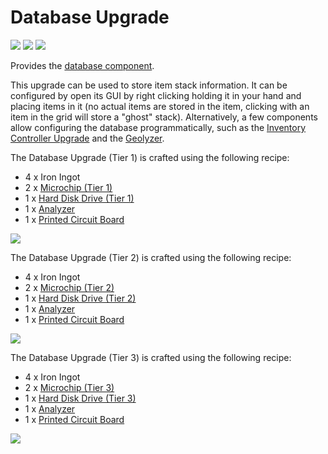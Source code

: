 # Database Upgrade

![](https://ocdoc.cil.li/_media/items:upgradedatabase0.png)
![](https://ocdoc.cil.li/_media/items:upgradedatabase1.png)
![](https://ocdoc.cil.li/_media/items:upgradedatabase2.png)

Provides the [database component](/component/database).

This upgrade can be used to store item stack information. It can be
configured by open its GUI by right clicking holding it in your hand and
placing items in it (no actual items are stored in the item, clicking
with an item in the grid will store a "ghost" stack). Alternatively, a
few components allow configuring the database programmatically, such as
the [Inventory Controller Upgrade](/item/inventory_controller_upgrade)
and the [Geolyzer](/block/geolyzer).

The Database Upgrade (Tier 1) is crafted using the following recipe:

- 4 x Iron Ingot
- 2 x [Microchip (Tier 1)](/item/materials)
- 1 x [Hard Disk Drive (Tier 1)](/item/hard_disk_drive)
- 1 x [Analyzer](/item/analyzer) 
- 1 x [Printed Circuit Board](/item/materials)

![](https://ocdoc.cil.li/_media/recipes:items:t1database.png)

The Database Upgrade (Tier 2) is crafted using the following recipe:

- 4 x Iron Ingot
- 2 x [Microchip (Tier 2)](/item/materials)
- 1 x [Hard Disk Drive (Tier 2)](/item/hard_disk_drive)
- 1 x [Analyzer](/item/analyzer)
- 1 x [Printed Circuit Board](/item/materials)

![](https://ocdoc.cil.li/_media/recipes:items:t2database.png)


The Database Upgrade (Tier 3) is crafted using the following recipe:

- 4 x Iron Ingot
- 2 x [Microchip (Tier 3)](/item/materials)
- 1 x [Hard Disk Drive (Tier 3)](/item/hard_disk_drive)
- 1 x [Analyzer](/item/analyzer)
- 1 x [Printed Circuit Board](/item/materials)

![](https://ocdoc.cil.li/_media/recipes:items:t3database.png)